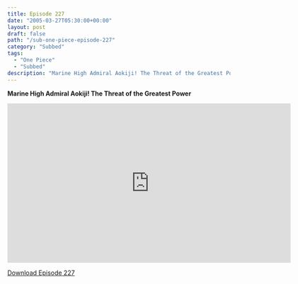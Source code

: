 ```yaml
---
title: Episode 227
date: "2005-03-27T05:30:00+00:00"
layout: post
draft: false
path: "/sub-one-piece-episode-227"
category: "Subbed"
tags:
  - "One Piece"
  - "Subbed"
description: "Marine High Admiral Aokiji! The Threat of the Greatest Power"
---
```


**Marine High Admiral Aokiji! The Threat of the Greatest Power**

<iframe width="640" height="360" src="https://www.rapidvideo.com/e/FXQGX0Z78F" frameborder="0" marginwidth=0 marginheight=0 scrolling=no allowfullscreen></iframe>

<a href="http://ouo.io/qs/eCodkFEQ?s=https://rapidvid.to/d/https://www.rapidvideo.com/e/FXQGX0Z78F">Download Episode 227</a>
